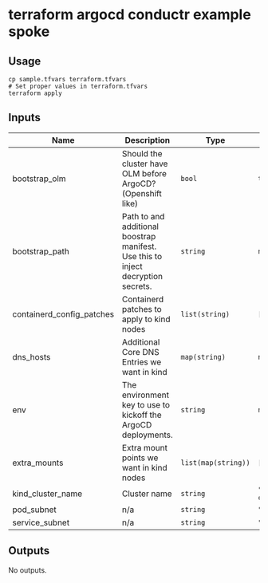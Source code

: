# terraform argocd conductr example spoke

## Usage
```shell
cp sample.tfvars terraform.tfvars
# Set proper values in terraform.tfvars
terraform apply
```
<!-- BEGINNING OF PRE-COMMIT-TERRAFORM DOCS HOOK -->
## Inputs

| Name | Description | Type | Default | Required |
|------|-------------|------|---------|:--------:|
| bootstrap\_olm | Should the cluster have OLM before ArgoCD? (Openshift like) | `bool` | `true` | no |
| bootstrap\_path | Path to and additional boostrap manifest. Use this to inject decryption secrets. | `string` | `null` | no |
| containerd\_config\_patches | Containerd patches to apply to kind nodes | `list(string)` | `[]` | no |
| dns\_hosts | Additional Core DNS Entries we want in kind | `map(string)` | `null` | no |
| env | The environment key to use to kickoff the ArgoCD deployments. | `string` | `null` | no |
| extra\_mounts | Extra mount points we want in kind nodes | `list(map(string))` | `[]` | no |
| kind\_cluster\_name | Cluster name | `string` | `"argocd-conductr-spoke"` | no |
| pod\_subnet | n/a | `string` | `"10.244.0.0/16"` | no |
| service\_subnet | n/a | `string` | `"10.96.0.0/12"` | no |

## Outputs

No outputs.

<!-- END OF PRE-COMMIT-TERRAFORM DOCS HOOK -->
